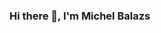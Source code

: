 ### Hi there 👋, I'm Michel Balazs

<!--
# <h4>💻 Tech Stack:</h4>
![Azure](https://img.shields.io/badge/azure-%230072C6.svg?style=for-the-badge&logo=azure-devops&logoColor=white)
![Oracle](https://img.shields.io/badge/Oracle_Cloud-F80000?style=for-the-badge&logo=oracle&logoColor=white)
![Azure DevOps](https://img.shields.io/badge/Azure_DevOps-017AD7?style=for-the-badge&logo=windows&logoColor=white)
![Terraform](https://img.shields.io/badge/terraform-%235835CC.svg?style=for-the-badge&logo=terraform&logoColor=white)
![Ansible](https://img.shields.io/badge/ansible-%231A1918.svg?style=for-the-badge&logo=ansible&logoColor=white) 
![Kubernetes](https://img.shields.io/badge/kubernetes-%23326ce5.svg?style=for-the-badge&logo=kubernetes&logoColor=white)
![Windows](https://img.shields.io/badge/Windows-666666?style=for-the-badge&logo=microsoft&logoColor=white)
![LINUX](https://img.shields.io/badge/Linux-FCC624?style=for-the-badge&logo=linux&logoColor=black)

# <h4 align="left">Connect with me:</h4>
<p align="left">
<a href="https://linkedin.com/in/https://www.linkedin.com/in/michel-balazs-4646b663/" target="blank"><img align="center" src="https://raw.githubusercontent.com/rahuldkjain/github-profile-readme-generator/master/src/images/icons/Social/linked-in-alt.svg" alt="https://www.linkedin.com/in/michel-balazs-4646b663/" height="30" width="40" /></a>

###

<div align="center">
  <img src="https://github-readme-stats.vercel.app/api?username=michelbalazs&hide_title=false&hide_rank=false&show_icons=true&include_all_commits=true&count_private=true&disable_animations=false&theme=dracula&locale=en&hide_border=false&order=1" height="150" alt="stats graph"  />
</div>

###



#

[![](https://visitcount.itsvg.in/api?id=M&icon=0&color=0)](https://visitcount.itsvg.in)



>>>Others Badges https://github.com/iuricode/readme-template/blob/main/badges/badges.md

![Docker](https://img.shields.io/badge/Docker-2496ED?style=for-the-badge&logo=docker&logoColor=white)
![AWS](https://img.shields.io/badge/Amazon_AWS-232F3E?style=for-the-badge&logo=amazon-aws&logoColor=white)
![Google Cloud](https://img.shields.io/badge/Google_Cloud-4285F4?style=for-the-badge&logo=google-cloud&logoColor=white)
![Python](https://img.shields.io/badge/Python-14354C?style=for-the-badge&logo=python&logoColor=white)

**michelbalazs/michelbalazs** is a ✨ _special_ ✨ repository because its `README.md` (this file) appears on your GitHub profile.

Here are some ideas to get you started:

- 🔭 I’m currently working on ...
- 🌱 I’m currently learning ...
- 👯 I’m looking to collaborate on ...
- 🤔 I’m looking for help with ...
- 💬 Ask me about ...
- 📫 How to reach me: ...
- 😄 Pronouns: ...
- ⚡ Fun fact: ...

# 📊 GitHub Stats:
![](https://github-readme-stats.vercel.app/api?username=M&theme=dark&hide_border=true&include_all_commits=true&count_private=true)<br/>
![](https://github-readme-streak-stats.herokuapp.com/?user=M&theme=dark&hide_border=true)<br/>
![](https://github-readme-stats.vercel.app/api/top-langs/?username=M&theme=dark&hide_border=true&include_all_commits=true&count_private=true&layout=compact)

-->
